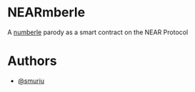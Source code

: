 # NEARmberle

A [numberle](https://numberle.org/) parody as a smart contract on the NEAR Protocol

# Authors

- [@smuriu](https://t.me/smuriu)
